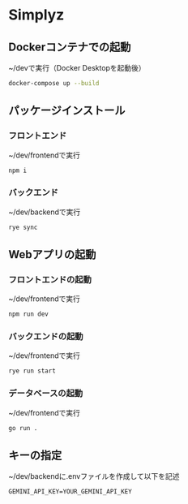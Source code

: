 # Simplyz

## Dockerコンテナでの起動
~/devで実行（Docker Desktopを起動後）
```sh
docker-compose up --build
```

## パッケージインストール
### フロントエンド
~/dev/frontendで実行
```sh
npm i
```

### バックエンド
~/dev/backendで実行
```sh
rye sync
```

## Webアプリの起動
### フロントエンドの起動
~/dev/frontendで実行
```sh
npm run dev
```

### バックエンドの起動
~/dev/frontendで実行
```sh
rye run start
```

### データベースの起動
~/dev/frontendで実行
```sh
go run .
```

## キーの指定
~/dev/backendに.envファイルを作成して以下を記述
```txt
GEMINI_API_KEY=YOUR_GEMINI_API_KEY
```

